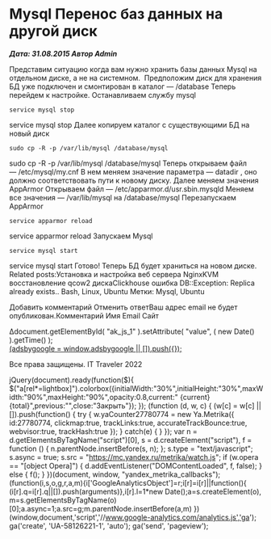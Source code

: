 # Mysql Перенос баз данных на другой диск                	  
***Дата: 31.08.2015 Автор Admin***

Представим ситуацию когда вам нужно хранить базы данных Mysql на отдельном диске, а не на системном. 
Предположим диск для хранения БД уже подключен и смонтирован в каталог &#8212; /database
Теперь перейдем к настройке.
Останавливаем службу mysql
```
service mysql stop
```
service mysql stop
Далее копируем каталог с существующими БД на новый диск
```
sudo cp -R -p /var/lib/mysql /database/mysql
```
sudo cp -R -p /var/lib/mysql /database/mysql
Теперь открываем файл &#8212; /etc/mysql/my.cnf
В нем меняем значение параметра &#8212; datadir , оно должно соответствовать пути к новому диску.
Далее меняем значения AppArmor
Открываем файл &#8212; /etc/apparmor.d/usr.sbin.mysqld
Меняем все значения &#8212; /var/lib/mysql на /database/mysql
Перезапускаем AppArmor
```
service apparmor reload
```
service apparmor reload
Запускаем Mysql
```
service mysql start
```
service mysql start
Готово! Теперь БД будет храниться на новом диске.
&nbsp;
Related posts:Установка и настройка веб сервера NginxKVM восстановление qcow2 дискаClickhouse ошибка DB::Exception: Replica already exists..
 Bash, Linux, Ubuntu 
 Метки: Mysql, Ubuntu  
                        
Добавить комментарий Отменить ответВаш адрес email не будет опубликован.Комментарий Имя 
Email 
Сайт 
 
&#916;document.getElementById( "ak_js_1" ).setAttribute( "value", ( new Date() ).getTime() );	
<ins class="adsbygoogle"
style="display:block"
data-ad-client="ca-pub-1890562251101921"
data-ad-slot="9117958896"
data-ad-format="auto">
(adsbygoogle = window.adsbygoogle || []).push({});
  
Все права защищены. IT Traveler 2022 
                            
jQuery(document).ready(function($){
$("a[rel*=lightbox]").colorbox({initialWidth:"30%",initialHeight:"30%",maxWidth:"90%",maxHeight:"90%",opacity:0.8,current:" {current}  {total}",previous:"",close:"Закрыть"});
});
(function (d, w, c) {
(w[c] = w[c] || []).push(function() {
try {
w.yaCounter27780774 = new Ya.Metrika({
id:27780774,
clickmap:true,
trackLinks:true,
accurateTrackBounce:true,
webvisor:true,
trackHash:true
});
} catch(e) { }
});
var n = d.getElementsByTagName("script")[0],
s = d.createElement("script"),
f = function () { n.parentNode.insertBefore(s, n); };
s.type = "text/javascript";
s.async = true;
s.src = "https://mc.yandex.ru/metrika/watch.js";
if (w.opera == "[object Opera]") {
d.addEventListener("DOMContentLoaded", f, false);
} else { f(); }
})(document, window, "yandex_metrika_callbacks");
(function(i,s,o,g,r,a,m){i['GoogleAnalyticsObject']=r;i[r]=i[r]||function(){
(i[r].q=i[r].q||[]).push(arguments)},i[r].l=1*new Date();a=s.createElement(o),
m=s.getElementsByTagName(o)[0];a.async=1;a.src=g;m.parentNode.insertBefore(a,m)
})(window,document,'script','//www.google-analytics.com/analytics.js','ga');
ga('create', 'UA-58126221-1', 'auto');
ga('send', 'pageview');
